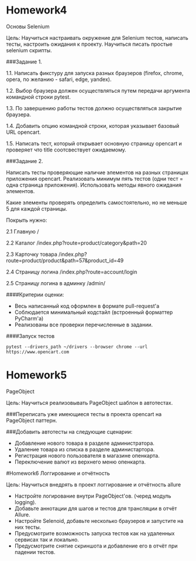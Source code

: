 # Homework4

Основы Selenium

Цель:
Научиться настраивать окружение для Selenium тестов, написать тесты, настроить ожидания к проекту. Научиться писать простые selenium скрипты.

###Задание 1. 

1.1. Написать фикстуру для запуска разных браузеров (firefox, chrome, opera, по желанию - safari, edge, yandex). 

1.2. Выбор браузера должен осуществляться путем передачи аргумента командной строки pytest. 

1.3. По завершению работы тестов должно осуществляться закрытие браузера. 

1.4. Добавить опцию командной строки, которая указывает базовый URL opencart. 

1.5. Написать тест, который открывает основную страницу opencart и проверяет что title соотсвествует ожидаемому.

###Задание 2. 

Написать тесты проверяющие наличие элементов на разных страницах приложения opencart. Реализовать минимум пять тестов (одни тест = одна страница приложения). Использовать методы явного ожидания элементов.

Какие элементы проверять определить самостоятельно, но не меньше 5 для каждой страницы.

Покрыть нужно: 

2.1 Главную / 

2.2 Каталог /index.php?route=product/category&path=20 

2.3 Карточку товара /index.php?route=product/product&path=57&product_id=49 

2.4 Страницу логина /index.php?route=account/login 

2.5 Страницу логина в админку /admin/

####Критерии оценки:
- Весь написанный код оформлен в формате pull-request'a
- Соблюдается минимальный кодстайл (встроенный форматтер PyCharm'a)
- Реализованы все проверки перечисленные в задании.

####Запуск тестов
```
pytest --drivers_path ~/drivers --browser chrome --url https://www.opencart.com
```



# Homework5

PageObject

Цель:
Научиться реализовывать PageObject шаблон в автотестах.

###Переписать уже имеющиеся тесты в проекта opencart на PageObject паттерн.

###Добавить автотесты на следующие сценарии:
- Добавление нового товара в разделе администратора.
- Удаление товара из списка в разделе администартора.
- Регистрация нового пользователя в магазине опенкарта.
- Переключение валют из верхнего меню опенкарта.


#Homework6
Логгирование и отчётность

Цель:
Научиться внедрять в проект логгирование и отчётность allure

- Настройте логирование внутри PageObject'ов. (черед модуль logging).
- Добавьте аннотации для шагов и тестов для трансляции в отчёт Allure.
- Настройте Selenoid, добавьте несколько браузеров и запустите на них тесты.
- Предусмотрите возможность запуска тестов как на удаленных сервисах так и локально.
- Предусмотрите снятие скриншота и добавление его в отчёт при падении тестов.